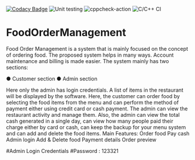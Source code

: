 [![Codacy Badge](https://api.codacy.com/project/badge/Grade/9c60e46d9ee54a05b088a9a663a3fb73)](https://app.codacy.com/gh/stepin104261/FOM?utm_source=github.com&utm_medium=referral&utm_content=stepin104261/FOM&utm_campaign=Badge_Grade)
![Unit testing](https://github.com/stepin104261/FOM/workflows/Unit%20testing/badge.svg)     ![cppcheck-action](https://github.com/stepin104261/FOM/workflows/cppcheck-action/badge.svg)     ![C/C++ CI](https://github.com/stepin104261/FOM/workflows/C/C++%20CI/badge.svg)

# FoodOrderManagement

Food Order Management is a system that is mainly focused on the concept of ordering food. The proposed system helps in many ways. Account maintenance and billing is made easier. The system mainly has two sections: 

● Customer section 
● Admin section 

Here only the admin has login credentials. A list of items in the restaurant will be displayed by the software. Here, the customer can order food by selecting the food items from the menu and can perform the method of payment either using credit card or cash payment. The admin can view the restaurant activity and manage them. Also, the admin can view the total cash generated in a single day, can view how many people paid their charge either by card or cash, can keep the backup for your menu system and can add and delete the food items. Main Features:
Order food
Pay cash
Admin login
Add & Delete food
Payment details
Order preview

#Admin Login Credentials #Password : 123321
